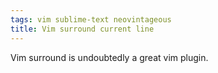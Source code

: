 ```yaml
---
tags: vim sublime-text neovintageous
title: Vim surround current line
---
```


Vim surround is undoubtedly a great vim plugin.

